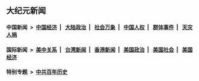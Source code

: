 ## 大纪元新闻

#### 中国新闻 &nbsp;>&nbsp; [中国经济](indexes/ncid283/README.md?07211245) &nbsp;| &nbsp; [大陆政治](indexes/ncid277/README.md?07211245) &nbsp;| &nbsp; [社会万象](indexes/ncid282/README.md?07211245) &nbsp;| &nbsp; [中国人权](indexes/ncid278/README.md?07211245) &nbsp;| &nbsp; [群体事件](indexes/ncid279/README.md?07211245) &nbsp;| &nbsp; [天灾人祸](indexes/ncid280/README.md?07211245)

#### 国际新闻 &nbsp;>&nbsp; [美中关系](indexes/nf1412576/README.md?07211245) &nbsp;| &nbsp; [台湾新闻](indexes/ncid1349361/README.md?07211245) &nbsp;| &nbsp; [香港新闻](indexes/ncid1349362/README.md?07211245) &nbsp;| &nbsp; [美国政治](indexes/ncid1078159/README.md?07211245) &nbsp;| &nbsp; [美国社会](indexes/ncid1078160/README.md?07211245) &nbsp;| &nbsp; [美国经济](indexes/ncid1078158/README.md?07211245)

#### 特别专题 &nbsp;>&nbsp; [中共百年历史](https://github.com/easy2view/epoch-special/blob/master/README.md?07211245)  
